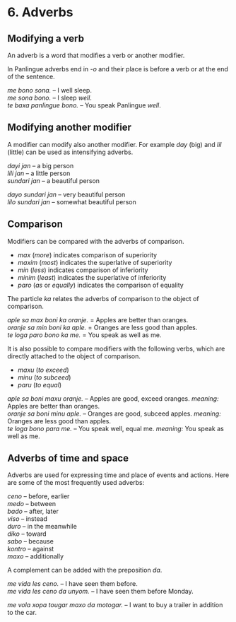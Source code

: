 
# 6. Adverbs

## Modifying a verb

An adverb is a word that modifies a verb or another modifier.

In Panlingue adverbs end in *-o* and their place is before a verb
or at the end of the sentence.

*me _bono_ sona.*
– I well sleep.  
*me sona _bono_.*
– I sleep _well_.  
*te baxa panlingue _bono_.*
– You speak Panlingue _well_.

## Modifying another modifier

A modifier can modify also another modifier.
For example *day* (big) and *lil* (little) can be used as intensifying adverbs.

*dayi jan*
– a big person  
*lili jan*
– a little person  
*sundari jan*
– a beautiful person

*dayo sundari jan*
– very beautiful person  
*lilo sundari jan*
– somewhat beautiful person


## Comparison

Modifiers can be compared with the adverbs of comparison.

- *max*
  (_more_) indicates comparison of superiority
- *maxim*
  (_most_) indicates the superlative of superiority
- *min*
  (_less_) indicates comparison of inferiority
- *minim*
  (_least_) indicates the superlative of inferiority
- *paro*
  (_as_ or _equally_) indicates the comparison of equality

The particle
*ka*
relates the adverbs of comparison to the object of comparison.

*aple sa max boni ka oranje.*
= Apples are better than oranges.  
*oranje sa min boni ka aple.*
= Oranges are less good than apples.  
*te loga paro bono ka me.*
= You speak as well as me.

It is also possible to compare modifiers with the following verbs,
which are directly attached to the object of comparison.

- *maxu*
  (_to exceed_)
- *minu*
  (_to subceed_)
- *paru*
  (_to equal_)

*aple sa boni maxu oranje.*
– Apples are good, exceed oranges. _meaning:_ Apples are better than oranges.  
*oranje sa boni minu aple.*
– Oranges are good, subceed apples. _meaning:_ Oranges are less good than apples.  
*te loga bono para me.*
– You speak well, equal me. _meaning:_ You speak as well as me.


## Adverbs of time and space

Adverbs are used for expressing time and place of events and actions.
Here are some of the most frequently used adverbs:

*ceno*
– before, earlier  
*medo*
– between  
*bado*
– after, later  
*viso*
– instead  
*duro*
– in the meanwhile  
*diko*
– toward  
*sabo*
– because  
*kontro*
– against  
*maxo*
– additionally  

A complement can be added with the preposition *da*.

*me vida les ceno.*
– I have seen them before.  
*me vida les ceno da unyom.*
– I have seen them before Monday.

*me vola xopa tougar maxo da motogar.*
– I want to buy a trailer in addition to the car.

